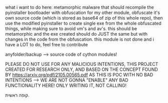 what i want to do here:
metamorphic malware that should recompile the pyinstaller bootloader with obfuscation for my other module, obfuscate it's own source code (which is stored as base64 of zip of this whole repo), then use the modified pyinstaller to create single exe from the whole obfuscated things, while making sure to avoid vm's and av's. this should be metamorphic and the exe created should do JUST the same but with changes in the code from the obfuscation.
this module is not done and i have a LOT to do, feel free to contribute

anyfolder/backup --> source code of cython modules!

PLEASE DO NOT USE FOR ANY MALICIOUS INTENTIONS, THIS PROJECT CREATED FOR RESEARCH ONLY, AND BASED ON THE CONCEPT FOUND BY https://arxiv.org/pdf/2105.00565.pdf
AS THIS IS POC WITH NO BAD INTENTIONS --> WE ARE NOT GONNA "ENABLE" ANY BAD FUNCTIONALITY HERE! ONLY WRITING IT, NOT CALLING!

קופה ראשית.
